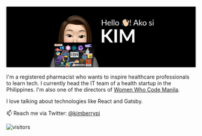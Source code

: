![Ako Si Kim](https://github.com/kimberrypi/kimberrypi/blob/master/images/akosikim.jpg)

I'm a registered pharmacist who wants to inspire healthcare professionals to learn tech. I currently head the IT team of a health startup in the Philippines. I'm also one of the directors of [Women Who Code Manila](https://twitter.com/wwcodemanila?lang=en).

I love talking about technologies like React and Gatsby.

📫 Reach me via Twitter: [@kimberrypi](https://twitter.com/kimberrypi)

![visitors](https://visitor-badge.glitch.me/badge?page_id=kimberrypi.kimberrypi)
